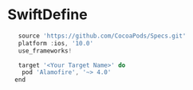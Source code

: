 # SwiftDefine
```javascript
   source 'https://github.com/CocoaPods/Specs.git'
   platform :ios, '10.0'
   use_frameworks!

   target '<Your Target Name>' do
    pod 'Alamofire', '~> 4.0'
  end
```

